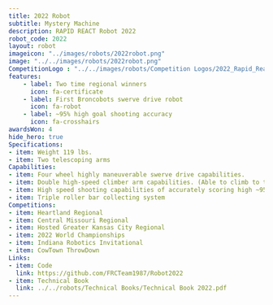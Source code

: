 ```yaml
---
title: 2022 Robot
subtitle: Mystery Machine 
description: RAPID REACT Robot 2022
robot_code: 2022
layout: robot
imageicon: "../images/robots/2022robot.png"
image: "../../images/robots/2022robot.png"
CompetitionLogo : "../../images/robots/Competition Logos/2022_Rapid_React.svg"
features:
    - label: Two time regional winners
      icon: fa-certificate
    - label: First Broncobots swerve drive robot
      icon: fa-robot
    - label: ~95% high goal shooting accuracy
      icon: fa-crosshairs
awardsWon: 4 
hide_hero: true
Specifications:
- item: Weight 119 lbs.
- item: Two telescoping arms
Capabilities:
- item: Four wheel highly maneuverable swerve drive capabilities.
- item: Double high-speed climber arm capabilities. (Able to climb to the traversal rung, 7.58ft. in about 5.5 seconds)
- item: High speed shooting capabilities of accurately scoring high ~95% of the time.
- item: Triple roller bar collecting system
Competitions:
- item: Heartland Regional
- item: Central Missouri Regional
- item: Hosted Greater Kansas City Regional
- item: 2022 World Championships
- item: Indiana Robotics Invitational
- item: CowTown ThrowDown
Links:
- item: Code
  link: https://github.com/FRCTeam1987/Robot2022
- item: Technical Book
  link: ../../robots/Technical Books/Technical Book 2022.pdf
---
```

